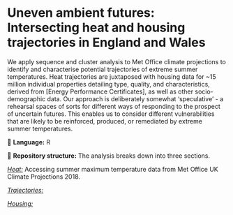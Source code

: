 # Uneven ambient futures: Intersecting heat and housing trajectories in England and Wales
We apply sequence and cluster analysis to Met Office climate projections to identify and characterise potential trajectories of extreme summer temperatures. Heat trajectories are juxtaposed with housing data for ~15 million individual properties detailing type, quality, and characteristics, derived from [Energy Performance Certificates], as well as other socio-demographic data. Our approach is deliberately somewhat ‘speculative’ - a rehearsal spaces of sorts for different ways of responding to the prospect of uncertain futures. This enables us to consider different vulnerabilities that are likely to be reinforced, produced, or remediated by extreme summer temperatures. 

💬 **Language:** R

🧱 **Repository structure:** 
The analysis breaks down into three sections.

*[Heat:](https://github.com/CaitHRobinson/heat-housing-trajectories/tree/main/heat)* Accessing summer maximum temperature data from Met Office UK Climate Projections 2018.

*[Trajectories:](https://github.com/CaitHRobinson/heat-housing-trajectories/tree/main/trajectories)*

*[Housing:](https://github.com/CaitHRobinson/heat-housing-trajectories/tree/main/housing)*
